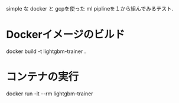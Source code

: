 

simple な docker と gcpを使った ml piplineを１から組んでみるテスト.


# Dockerイメージのビルド
docker build -t lightgbm-trainer .

# コンテナの実行
docker run -it --rm lightgbm-trainer
